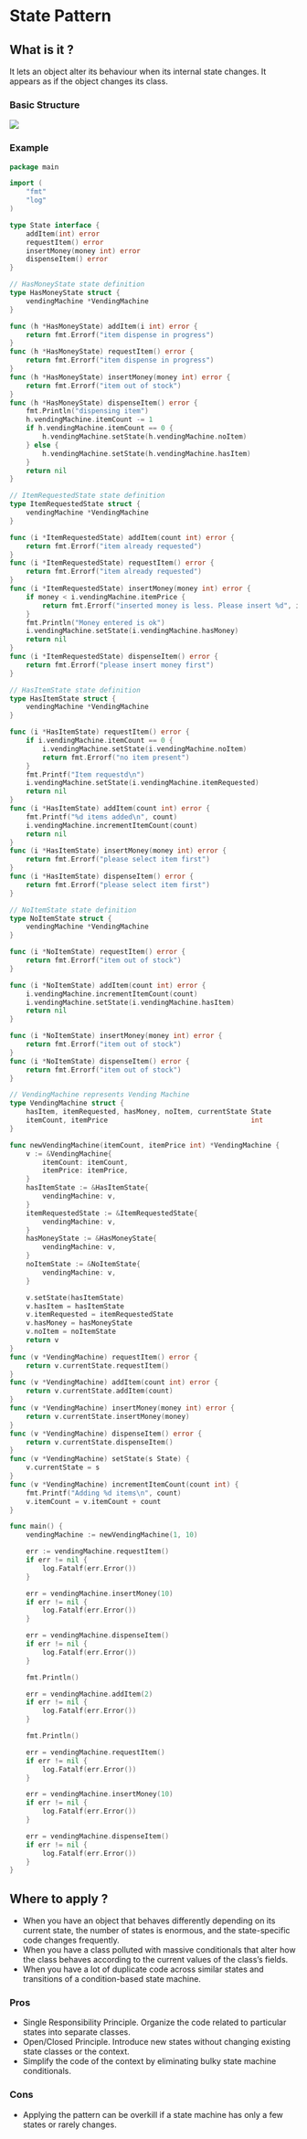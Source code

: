 # State Pattern

## What is it ?

It lets an object alter its behaviour when its internal state changes. It appears as if the object changes its class.  

### Basic Structure

<image src="https://github.com/aditya109/software-engineering-interview-rampup/blob/main/2-system-design-and-rest/2-design-patterns/assets/state-pattern.png?raw=true"/>


### Example

```go
package main

import (
	"fmt"
	"log"
)

type State interface {
	addItem(int) error
	requestItem() error
	insertMoney(money int) error
	dispenseItem() error
}

// HasMoneyState state definition
type HasMoneyState struct {
	vendingMachine *VendingMachine
}

func (h *HasMoneyState) addItem(i int) error {
	return fmt.Errorf("item dispense in progress")
}
func (h *HasMoneyState) requestItem() error {
	return fmt.Errorf("item dispense in progress")
}
func (h *HasMoneyState) insertMoney(money int) error {
	return fmt.Errorf("item out of stock")
}
func (h *HasMoneyState) dispenseItem() error {
	fmt.Println("dispensing item")
	h.vendingMachine.itemCount -= 1
	if h.vendingMachine.itemCount == 0 {
		h.vendingMachine.setState(h.vendingMachine.noItem)
	} else {
		h.vendingMachine.setState(h.vendingMachine.hasItem)
	}
	return nil
}

// ItemRequestedState state definition
type ItemRequestedState struct {
	vendingMachine *VendingMachine
}

func (i *ItemRequestedState) addItem(count int) error {
	return fmt.Errorf("item already requested")
}
func (i *ItemRequestedState) requestItem() error {
	return fmt.Errorf("item already requested")
}
func (i *ItemRequestedState) insertMoney(money int) error {
	if money < i.vendingMachine.itemPrice {
		return fmt.Errorf("inserted money is less. Please insert %d", i.vendingMachine.itemPrice)
	}
	fmt.Println("Money entered is ok")
	i.vendingMachine.setState(i.vendingMachine.hasMoney)
	return nil
}
func (i *ItemRequestedState) dispenseItem() error {
	return fmt.Errorf("please insert money first")
}

// HasItemState state definition
type HasItemState struct {
	vendingMachine *VendingMachine
}

func (i *HasItemState) requestItem() error {
	if i.vendingMachine.itemCount == 0 {
		i.vendingMachine.setState(i.vendingMachine.noItem)
		return fmt.Errorf("no item present")
	}
	fmt.Printf("Item requestd\n")
	i.vendingMachine.setState(i.vendingMachine.itemRequested)
	return nil
}
func (i *HasItemState) addItem(count int) error {
	fmt.Printf("%d items added\n", count)
	i.vendingMachine.incrementItemCount(count)
	return nil
}
func (i *HasItemState) insertMoney(money int) error {
	return fmt.Errorf("please select item first")
}
func (i *HasItemState) dispenseItem() error {
	return fmt.Errorf("please select item first")
}

// NoItemState state definition
type NoItemState struct {
	vendingMachine *VendingMachine
}

func (i *NoItemState) requestItem() error {
	return fmt.Errorf("item out of stock")
}

func (i *NoItemState) addItem(count int) error {
	i.vendingMachine.incrementItemCount(count)
	i.vendingMachine.setState(i.vendingMachine.hasItem)
	return nil
}

func (i *NoItemState) insertMoney(money int) error {
	return fmt.Errorf("item out of stock")
}
func (i *NoItemState) dispenseItem() error {
	return fmt.Errorf("item out of stock")
}

// VendingMachine represents Vending Machine
type VendingMachine struct {
	hasItem, itemRequested, hasMoney, noItem, currentState State
	itemCount, itemPrice                                   int
}

func newVendingMachine(itemCount, itemPrice int) *VendingMachine {
	v := &VendingMachine{
		itemCount: itemCount,
		itemPrice: itemPrice,
	}
	hasItemState := &HasItemState{
		vendingMachine: v,
	}
	itemRequestedState := &ItemRequestedState{
		vendingMachine: v,
	}
	hasMoneyState := &HasMoneyState{
		vendingMachine: v,
	}
	noItemState := &NoItemState{
		vendingMachine: v,
	}

	v.setState(hasItemState)
	v.hasItem = hasItemState
	v.itemRequested = itemRequestedState
	v.hasMoney = hasMoneyState
	v.noItem = noItemState
	return v
}
func (v *VendingMachine) requestItem() error {
	return v.currentState.requestItem()
}
func (v *VendingMachine) addItem(count int) error {
	return v.currentState.addItem(count)
}
func (v *VendingMachine) insertMoney(money int) error {
	return v.currentState.insertMoney(money)
}
func (v *VendingMachine) dispenseItem() error {
	return v.currentState.dispenseItem()
}
func (v *VendingMachine) setState(s State) {
	v.currentState = s
}
func (v *VendingMachine) incrementItemCount(count int) {
	fmt.Printf("Adding %d items\n", count)
	v.itemCount = v.itemCount + count
}

func main() {
	vendingMachine := newVendingMachine(1, 10)

	err := vendingMachine.requestItem()
	if err != nil {
		log.Fatalf(err.Error())
	}

	err = vendingMachine.insertMoney(10)
	if err != nil {
		log.Fatalf(err.Error())
	}

	err = vendingMachine.dispenseItem()
	if err != nil {
		log.Fatalf(err.Error())
	}

	fmt.Println()

	err = vendingMachine.addItem(2)
	if err != nil {
		log.Fatalf(err.Error())
	}

	fmt.Println()

	err = vendingMachine.requestItem()
	if err != nil {
		log.Fatalf(err.Error())
	}

	err = vendingMachine.insertMoney(10)
	if err != nil {
		log.Fatalf(err.Error())
	}

	err = vendingMachine.dispenseItem()
	if err != nil {
		log.Fatalf(err.Error())
	}
}

```

## Where to apply ?
- When you have an object that behaves differently depending on its current state, the number of states is enormous, and the state-specific code changes frequently.
- When you have a class polluted with massive conditionals that alter how the class behaves according to the current values of the class’s fields.
- When you have a lot of duplicate code across similar states and transitions of a condition-based state machine.

### Pros
- Single Responsibility Principle. Organize the code related to particular states into separate classes.
- Open/Closed Principle. Introduce new states without changing existing state classes or the context.
- Simplify the code of the context by eliminating bulky state machine conditionals.

### Cons
- Applying the pattern can be overkill if a state machine has only a few states or rarely changes.

